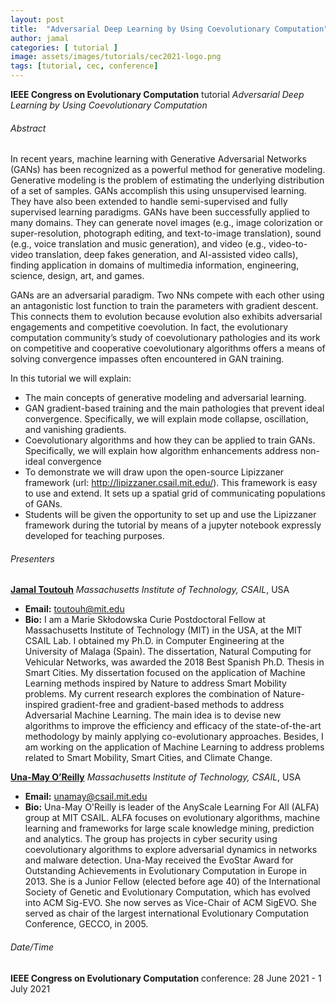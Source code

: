 ```yaml
---
layout: post
title:  "Adversarial Deep Learning by Using Coevolutionary Computation"
author: jamal
categories: [ tutorial ]
image: assets/images/tutorials/cec2021-logo.png
tags: [tutorial, cec, conference]
---
```


**IEEE Congress on Evolutionary Computation** tutorial *Adversarial Deep Learning by Using Coevolutionary Computation*  

###### Abstract
In recent years, machine learning with Generative Adversarial Networks (GANs) has been recognized as a powerful method for generative modeling. Generative modeling is the problem of estimating the underlying distribution of a set of samples. GANs accomplish this using unsupervised learning. They have also been extended to handle semi-supervised and fully supervised learning paradigms. GANs have been successfully applied to many domains. They can generate novel images (e.g., image colorization or super-resolution, photograph editing, and text-to-image translation), sound (e.g., voice translation and music generation), and video (e.g., video-to-video translation, deep fakes generation, and AI-assisted video calls), finding application in domains of multimedia information, engineering, science, design, art, and games. 

GANs are an adversarial paradigm. Two NNs compete with each other using an antagonistic lost function to train the parameters with gradient descent.  This connects them to evolution because evolution also exhibits adversarial engagements and competitive coevolution.  In fact, the evolutionary computation community’s study of coevolutionary pathologies and its work on competitive and cooperative coevolutionary algorithms offers a means of solving convergence impasses often encountered in GAN training. 

In this tutorial we will explain:
- The main concepts of generative modeling and adversarial learning. 
- GAN gradient-based training and the main pathologies that prevent ideal convergence. Specifically, we will explain mode collapse, oscillation, and vanishing gradients.
- Coevolutionary algorithms and how they can be applied to train GANs. Specifically, we will explain how algorithm enhancements address non-ideal convergence
- To demonstrate we will draw upon the open-source Lipizzaner framework (url: http://lipizzaner.csail.mit.edu/). This framework is easy to use and extend. It sets up a spatial grid of communicating populations of GANs.
- Students will be given the opportunity to set up and use the Lipizzaner framework during the tutorial by means of a jupyter notebook expressly developed for teaching purposes.

###### Presenters

**[Jamal Toutouh](http://www.jamal.es/)** *Massachusetts Institute of Technology, CSAIL*, USA
- **Email:** toutouh@mit.edu
- **Bio:** I am a Marie Skłodowska Curie Postdoctoral Fellow at Massachusetts Institute of Technology (MIT) in the USA, at the MIT CSAIL Lab. I obtained my Ph.D. in Computer Engineering at the University of Malaga (Spain). The dissertation, Natural Computing for Vehicular Networks, was awarded the 2018 Best Spanish Ph.D. Thesis in Smart Cities. My dissertation focused on the application of Machine Learning methods inspired by Nature to address Smart Mobility problems.
My current research explores the combination of Nature-inspired gradient-free and gradient-based methods to address Adversarial Machine Learning. The main idea is to devise new algorithms to improve the efficiency and efficacy of the state-of-the-art methodology by mainly applying co-evolutionary approaches. Besides, I am working on the application of Machine Learning to address problems related to Smart Mobility, Smart Cities, and Climate Change.


**[Una-May O’Reilly](https://alfagroup.csail.mit.edu/unamay)** *Massachusetts Institute of Technology, CSAIL*, USA
- **Email:** unamay@csail.mit.edu
- **Bio:** Una-May O'Reilly is leader of the AnyScale Learning For All (ALFA) group at MIT CSAIL. ALFA focuses on evolutionary algorithms, machine learning and frameworks for large scale knowledge mining, prediction and analytics. The group has projects in cyber security using coevolutionary algorithms to explore adversarial dynamics in networks and malware detection. Una-May received the EvoStar Award for Outstanding Achievements in Evolutionary Computation in Europe in 2013. She is a Junior Fellow (elected before age 40) of the International Society of Genetic and Evolutionary Computation, which has evolved into ACM Sig-EVO. She now serves as Vice-Chair of ACM SigEVO. She served as chair of the largest international Evolutionary Computation Conference, GECCO, in 2005.

###### Date/Time
**IEEE Congress on Evolutionary Computation** conference: 28 June 2021 - 1 July 2021